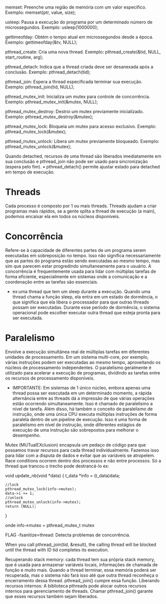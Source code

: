 memset: Preenche uma região de memória com um valor específico. Exemplo: memset(ptr, value, size);

usleep: Pausa a execução do programa por um determinado número de microssegundos. Exemplo: usleep(1000000);

gettimeofday: Obtém o tempo atual em microssegundos desde a época. Exemplo: gettimeofday(&tv, NULL);

pthread_create: Cria uma nova thread. Exemplo: pthread_create(&tid, NULL, start_routine, arg);

pthread_detach: Indica que a thread criada deve ser desanexada após a conclusão. Exemplo: pthread_detach(tid);

pthread_join: Espera a thread especificada terminar sua execução. Exemplo: pthread_join(tid, NULL);

pthread_mutex_init: Inicializa um mutex para controle de concorrência. Exemplo: pthread_mutex_init(&mutex, NULL);

pthread_mutex_destroy: Destroi um mutex previamente inicializado. Exemplo: pthread_mutex_destroy(&mutex);

pthread_mutex_lock: Bloqueia um mutex para acesso exclusivo. Exemplo: pthread_mutex_lock(&mutex);

pthread_mutex_unlock: Libera um mutex previamente bloqueado. Exemplo: pthread_mutex_unlock(&mutex);

Quando detached, recursos de uma thread são liberados imediatamente
em sua conclusão e pthread_join não pode ser usado para sincronização (espera pelo fim).
• pthread_detach() permite ajustar estado para detached em tempo de execução.

# Threads

Cada processo é composto por 1 ou mais threads.
Threads ajudam a criar programas mais rápidos, se a gente splita a thread de execução (a main), podemos encaixar ela em todos os núcleos disponíveis.

# Concorrência
Refere-se à capacidade de diferentes partes de um programa serem executadas em sobreposição no tempo. Isso não significa necessariamente que as partes do programa estão sendo executadas ao mesmo tempo, mas sim que parecem estar progredindo simultaneamente para o usuário. A concorrência é frequentemente usada para lidar com múltiplas tarefas de forma eficiente, especialmente em sistemas onde a comunicação e a coordenação entre as tarefas são essenciais.

* ex:uma thread que tem um sleep durante a execução. Quando uma thread chama a função sleep, ela entra em um estado de dormência, o que significa que ela libera o processador para que outras threads possam ser executadas. Durante esse período de dormência, o sistema operacional pode escolher executar outra thread que esteja pronta para ser executada.

# Paralelismo
Envolve a execução simultânea real de múltiplas tarefas em diferentes unidades de processamento. Em um sistema multi-core, por exemplo, várias instruções podem ser executadas ao mesmo tempo, aproveitando os núcleos de processamento independentes. O paralelismo geralmente é utilizado para acelerar a execução de programas, dividindo as tarefas entre os recursos de processamento disponíveis.

* IMPORTANTE: Em sistemas de 1 único núcleo, embora apenas uma thread possa ser executada em um determinado momento, a rápida alternância entre as threads dá a impressão de que várias operações estão ocorrendo simultaneamente. Isso é chamado de paralelismo a nível de tarefa. Além disso, há também o conceito de paralelismo de instrução, onde uma única CPU executa múltiplas instruções de forma paralela dentro de um pipeline de execução. Isso é uma forma de paralelismo em nível de instrução, onde diferentes estágios de execução de uma instrução são sobrepostos para melhorar o desempenho.

Mutex (MUTualEXclusion) encapsula um pedaço de código para que possamos travar recursos para cada thread individualmente. Fazemos isso para lidar com a disputa de dados e evitar que as variáveis se atropelem.
Race conditions ocorrem dentro dos processos e não entre processos.
Só a thread que trancou o trecho pode destrancá-lo
ex: 

void update_nb(void *data)
{
	t_data *info = (t_data)data;

	//lock
	pthread_mutex_lock(info->mutex);
	data->i += 1;
	//unlock
	pthread_mutex_unlock(info->mutex);
	return (NULL);
}

onde info->mutex = pthread_mutex_t mutex

FLAG -fsanitize=thread: Detecta problemas de concorrência.

When you call pthread_join(tid, &result), the calling thread will be blocked until the thread with ID tid completes its execution.

Recuperando stack memory: cada thread tem sua própria stack memory, que é usada para armazenar variáveis locais, informações de chamada de função e muito mais. Quando a thread terminar, essa memória poderá ser recuperada, mas o sistema não fará isso até que outra thread reconheça o encerramento dessa thread. pthread_join() cumpre essa função.
Liberando recursos internos: A biblioteca pthreads pode alocar outros recursos internos para gerenciamento de threads. Chamar pthread_join() garante que esses recursos também sejam liberados.
